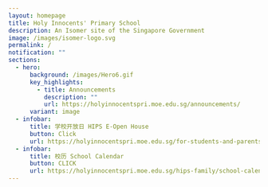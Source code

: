 ```yaml
---
layout: homepage
title: Holy Innocents' Primary School
description: An Isomer site of the Singapore Government
image: /images/isomer-logo.svg
permalink: /
notification: ""
sections:
  - hero:
      background: /images/Hero6.gif
      key_highlights:
        - title: Announcements
          description: ""
          url: https://holyinnocentspri.moe.edu.sg/announcements/
      variant: image
  - infobar:
      title: 学校开放日 HIPS E-Open House
      button: Click
      url: https://holyinnocentspri.moe.edu.sg/for-students-and-parents/e-openhouse/
  - infobar:
      title: 校历 School Calendar
      button: CLICK
      url: https://holyinnocentspri.moe.edu.sg/hips-family/school-calendar/
---
```

